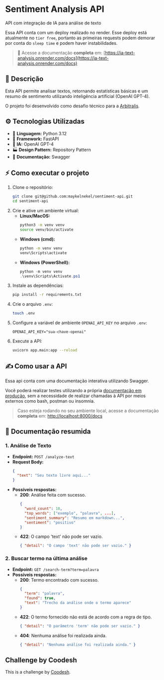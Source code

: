 # Sentiment Analysis API

API com integração de IA para análise de texto

Essa API conta com um deploy realizado no render. Esse deploy está atualmente no `tier free`, portanto as primeiras requests podem demorar por conta do `sleep time` e podem haver instabilidades.

> 📢 Acesse a documentação **completa** em: [https://ia-text-analysis.onrender.com/docs](https://ia-text-analysis.onrender.com/docs)

## 📝 Descrição

Esta API permite analisar textos, retornando estatísticas básicas e um resumo de sentimento utilizando inteligência artificial (OpenAI GPT-4).

O projeto foi desenvolvido como desafio técnico para a [Arbitralis](https://www.arbitralis.com.br/).

## ⚙️ Tecnologias Utilizadas

- 🐍 **Linguagem:** Python 3.12
- 🚀 **Framework:** FastAPI
- 🤖 **IA:** OpenAI GPT-4
- 🏭 **Design Pattern:** Repository Pattern
- 📃 **Documentação:** Swagger

## ⚡ Como executar o projeto

1. Clone o repositório:
   ```bash
   git clone git@github.com:maykelnekel/sentiment-api.git
   cd sentiment-api
   ```
2. Crie e ative um ambiente virtual:
   - **Linux/MacOS:**
     ```bash
     python3 -m venv venv
     source venv/bin/activate
     ```
   - **Windows (cmd):**
     ```cmd
     python -m venv venv
     venv\Scripts\activate
     ```
   - **Windows (PowerShell):**
     ```powershell
     python -m venv venv
     .\venv\Scripts\Activate.ps1
     ```
3. Instale as dependências:
   ```bash
   pip install -r requirements.txt
   ```
4. Crie o arquivo `.env`:
   ```bash
   touch .env
   ```
5. Configure a variável de ambiente `OPENAI_API_KEY` no arquivo `.env`:
   ```env
   OPENAI_API_KEY="sua-chave-openai"
   ```
6. Execute a API:
   ```bash
   uvicorn app.main:app --reload
   ```

## ✍️ Como usar a API

Essa api conta com uma documentação interativa utilizando Swagger.

Você poderá realizar testes utilizando a própria [documentação em produção](https://ia-text-analysis.onrender.com/docs), sem a necessidade de realizar chamadas à API por meios externos como bash, postman ou insomnia.

> Caso esteja rodando no seu ambiente local, acesse a documentação **completa** em: [http://localhost:8000/docs](http://localhost:8000/docs)

## 📄 Documentação resumida

### 1. Análise de Texto

- **Endpoint:** `POST /analyze-text`
- **Request Body:**
  ```json
  {
    "text": "Seu texto livre aqui..."
  }
  ```
- **Possíveis respostas:**
  - **200**: Análise feita com sucesso.
    ```json
    {
      "word_count": 10,
      "top_words": ["exemplo", "palavra", ...],
      "sentiment_summary": "Resumo em markdown...",
      "sentiment": "positivo"
    }
    ```
  - **422**: O campo 'text' não pode ser vazio.
    ```json
    { "detail": "O campo 'text' não pode ser vazio." }
    ```

### 2. Buscar termo na última análise

- **Endpoint:** `GET /search-term?term=palavra`
- **Possíveis respostas:**
  - **200**: Termo encontrado com sucesso.
    ```json
    {
      "term": "palavra",
      "found": true,
      "text": "Trecho da análise onde o termo aparece"
    }
    ```
  - **422**: O termo fornecido não está de acordo com a regra de tipo.
    ```json
    { "detail": "O parâmetro 'term' não pode ser vazio." }
    ```
  - **404**: Nenhuma análise foi realizada ainda.
    ```json
    { "detail": "Nenhuma análise foi realizada ainda." }
    ```

## Challenge by Coodesh

This is a challenge by [Coodesh](https://coodesh.com/).
